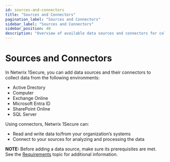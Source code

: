 ```yaml
---
id: sources-and-connectors
title: "Sources and Connectors"
pagination_label: "Sources and Connectors"
sidebar_label: "Sources and Connectors"
sidebar_position: 40
description: "Overview of available data sources and connectors for collecting data from various environments."
---
```


# Sources and Connectors

In Netwrix 1Secure, you can add data sources and their connectors to collect data from the following
environments:

- Active Drectory
- Computer
- Exchange Online
- Microsoft Entra ID
- SharePoint Online
- SQL Server

Using connectors, Netwrix 1Secure can:

- Read and write data to/from your organization’s systems
- Connect to your sources for analyzing and processing the data

**NOTE:** Before adding a data source, make sure its prerequisites are met. See the
[Requirements](/docs/1secure/requirements/prerequisitesfordatasources.md) topic for
additional information.
